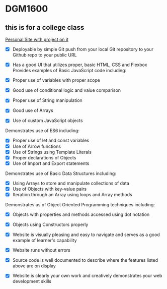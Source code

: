 # DGM1600
## this is for a college class

[Personal Site with project on it]()

- [x] Deployable by simple Git push from your local Git repository to your Github repo to your public URL
- [x] Has a good UI that utilizes proper, basic HTML, CSS and Flexbox
Provides examples of Basic JavaScript code including:

 - [x] Proper use of variables with proper scope
 - [x] Good use of conditional logic and value comparison
 - [x] Proper use of String manipulation
 - [x] Good use of Arrays
 - [x] Use of custom JavaScript objects

Demonstrates use of ES6 including:

- [x] Proper use of let and const variables 
- [x] Use of Arrow functions
- [x] Use of Strings using Template Literals
- [x] Proper declarations of Objects
- [x] Use of Import and Export statements

Demonstrates use of Basic Data Structures including:

- [x] Using Arrays to store and manipulate collections of data
- [x] Use of Objects with key-value pairs
- [x] Iteration through an Array using loops and Array methods

Demonstrates us of Object Oriented Programming techniques including:

- [x] Objects with properties and methods accessed using dot notation
- [x] Objects using Constructors properly

- [x] Website is visually pleasing and easy to navigate and serves as a good example of learner's capability
- [x] Website runs without errors
- [x] Source code is well documented to describe where the features listed above are on display
- [x] Website is clearly your own work and creatively demonstrates your web development skills
